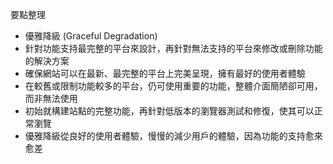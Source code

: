 要點整理
- 優雅降級 (Graceful Degradation)
- 針對功能支持最完整的平台來設計，再針對無法支持的平台來修改或刪除功能的解決方案
- 確保網站可以在最新、最完整的平台上完美呈現，擁有最好的使用者體驗
- 在較舊或限制功能較多的平台，仍可使用重要的功能，整體介面簡陋卻可用，而非無法使用
- 初始就構建站點的完整功能，再針對低版本的瀏覽器測試和修復，使其可以正常瀏覽
- 優雅降級從良好的使用者體驗，慢慢的減少用戶的體驗，因為功能的支持愈來愈差